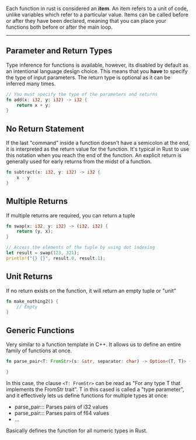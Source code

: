 Each function in rust is considered an **item**. An item refers to a unit of code, unlike variables which refer to a particular value. Items can be called before or after they have been declared, meaning that you can place your functions both before or after the main loop.

--------------

## Parameter and Return Types
Type inference for functions is available, however, its disabled by default as an intentional language design choice. This means that you **have** to specify the type of input parameters. The return type is optional as it can be inferred many times.
```rust
// You must specify the type of the parameters and returns
fn add(x: i32, y: i32) -> i32 {
	return x + y;
}
```


## No Return Statement
If the last "command" inside a function doesn't have a semicolon at the end, it is interpreted as the return value for the function. It's typical in Rust to use this notation when you reach the end of the function. An explicit return is generally used for early returns from the midst of a function.
```rust
fn subtract(x: i32, y: i32) -> i32 {
    x - y
}
```


## Multiple Returns
If multiple returns are required, you can return a tuple
```rust
fn swap(x: i32, y: i32) -> (i32, i32) {
    return (y, x);
}

// Access the elements of the tuple by using dot indexing
let result = swap(123, 321);
println!("{} {}", result.0, result.1);
```


## Unit Returns
If no return exists on the function, it will return an empty tuple or  "unit"
```rust
fn make_nothing2() {
    // Empty
}
```

## Generic Functions
Very similar to a function template in C++. It allows us to define an entire family of functions at once.

```rust
fn parse_pair<T: FromStr>(s: &str, separator: char) -> Option<(T, T)> {

}
```
In this case, the clause `<T: FromStr>` can be read as "For any type T that implements the FromStr trait". T in this cased is called a "type parameter", and it effectively lets us define functions for multiple types at once:

- parse_pair::<i32>: Parses pairs of i32 values
- parse_pair::<f64>: Parses pairs of f64 values 
- ...

Basically defines the function for all numeric types in Rust.